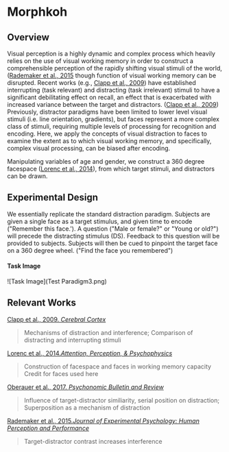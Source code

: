 # Morphkoh

## Overview 

Visual perception is a highly dynamic and complex process which heavily relies on the use of visual working memory in order to construct a comprehensible perception of the rapidly shifting visual stimuli of the world, ([Rademaker et al., 2015](#relevant-works) though function of visual working memory can be disrupted. Recent works (e.g., [Clapp et al., 2009](#relevant-works)) have established interrupting (task relevant) and distracting (task irrelevant) stimuli to have a significant debilitating effect on recall, an effect that is exacerbated with increased variance between the target and distractors. ([Clapp et al., 2009](#relevant-works)) Previously, distractor paradigms have been limited to lower level visual stimuli (i.e. line orientation, gradients), but faces represent a more complex class of stimuli, requiring multiple levels of processing for recognition and encoding. Here, we apply the concepts of visual distraction to faces to examine the extent as to which visual working memory, and specifically, complex visual processing, can be biased after encoding. 

 Manipulating variables of age and gender, we construct a 360 degree facespace ([Lorenc et al., 2014](#relevant-works)), from which target stimuli, and distractors can be drawn. 

## Experimental Design 

We essentially replicate the standard distraction paradigm. Subjects are given a single face as a target stimulus, and given time to encode ("Remember this face.'). A question ("Male or female?" or "Young or old?") will precede the distracting stimulus (DS). Feedback to this question will be provided to subjects. Subjects will then be cued to pinpoint the target face on a 360 degree wheel. ("Find the face you remembered")


#### Task Image

![Task Image](Test Paradigm3.png)

## Relevant Works

[Clapp et al., 2009. _Cerebral Cortex_](https://www.ncbi.nlm.nih.gov/pmc/articles/PMC2837090/)
> Mechanisms of distraction and interference; Comparison of distracting and interrupting stimuli

[Lorenc et al., 2014._Attention, Perception, & Psychophysics_](https://link.springer.com/article/10.3758%2Fs13414-014-0653-z)
> Construction of facespace and faces in working memory capacity
> Credit for faces used here 

[Oberauer et al., 2017. _Psychonomic Bulletin and Review_](https://link.springer.com/article/10.3758%2Fs13423-012-0272-4) 
> Influence of target-distractor similiarity, serial position on distraction; Superposition as a mechanism of distraction

[Rademaker et al., 2015._Journal of Experimental Psychology: Human Perception and Performance_](https://www.dropbox.com/sh/uvhrgxzkdv6s222/AAD-Hyxwf-EbHXR7o24Ygc2Aa/rademaker2015.pdf?dl=0#pageContainer14)
> Target-distractor contrast increases interference 



